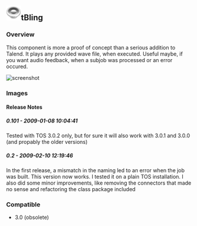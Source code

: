 ## <img src='./logo.jpg' width='40' height='40'>tBling

### Overview
This component is more a proof of concept than a serious addition to Talend. 
It plays any provided wave file, when executed.
Useful maybe, if you want audio feedback, when a subjob was processed or an error occured.


![screenshot](https://talendforge.org/exchange/tos/upload_tos/extension-102/screenshot.jpg)
### Images




#### Release Notes

##### 0.101 - 2009-01-08 10:04:41
Tested with TOS 3.0.2 only, but for sure it will also work with 3.0.1 and 3.0.0 (and propably the older versions)
##### 0.2 - 2009-02-10 12:19:46
In the first release, a mismatch in the naming led to an error when the job was built. This version now works. I tested it on a plain TOS installation. 
I also did some minor improvements, like removing the connectors that made no sense and refactoring the class package included
### Compatible
 -  3.0 (obsolete)